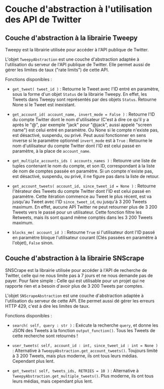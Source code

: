 # Couche d'abstraction à l'utilisation des API de Twitter

## Couche d'abstraction à la librairie Tweepy

Tweepy est la librairie utilisée pour accéder à l'API publique de Twitter.

L'objet `TweepyAbstraction` est une couche d'abstraction adaptée à l'utilisation du serveur de l'API publique de Twitter. Elle permet aussi de gérer les limites de taux ("rate limits") de cette API.

Fonctions disponibles :

* `get_tweet( tweet_id )` :
  Retourne le Tweet avec l'ID entré en paramètre, sous la forme d'un objet `Status` de la librairie Tweepy. En effet, les Tweets dans Tweepy sont représentés par des objets `Status`. Retourne None si le Tweet est inexistant.

* `get_account_id( account_name, invert_mode = False )` :
  Retourne l'ID du compte Twitter dont le nom d'utilisateur (C'est à dire ce qu'il y a après le "@", par exemple "jack" pour "@jack", aussi appelé "screen name") est celui entré en paramètre. Ou None si le compte n'existe pas, est désactivé, suspendu, ou privé.
  Peut aussi fonctionner en sens inverse si le paramètre optionnel `invert_mode` est à `True` : Retourne le nom d'utilisateur du compte Twitter dont l'ID est celui passé en paramètre, à la place de `account_name`.

* `get_multiple_accounts_ids ( accounts_names )` :
  Retounre une liste de tuples contenant le nom du compte, et son ID, correspondant à la liste de nom de comptes passée en paramètre. Si un compte n'existe pas, est désactivé, suspendu, ou privé, il ne figure pas dans la liste de retour.

* `get_account_tweets( account_id, since_tweet_id = None )` :
  Retourne l'itérateur des Tweets du compte Twitter dont l'ID est celui passé en paramètre. Cette itération commence au Tweet le plus récent, est va jusqu'au Tweet avec l'ID `since_tweet_id`, ou jusqu'à 3 200 Tweets maximum.
  En effet, aucune API Twitter ne peut retourner plus de 3 200 Tweets vers le passé pour un utilisateur.
  Cette fonction filtre les Retweets, mais ils sont quand même comptés dans les 3 200 Tweets maximum.

* `blocks_me( account_id )` :
  Retourne `True` si l'utilisateur dont l'ID passé en paramètre bloque l'utilisateur courant (Clés passées en paramètre à l'objet), `False` sinon.


## Couche d'abstraction à la librairie SNScrape

SNSCrape est la librairie utilisée pour accéder à l'API de recherche de Twitter, celle qui ne nous limite pas à 7 jours et ne nous demande pas de payer. Pour faire simple : Celle qui est utilisable pour un projet qui ne rapporte rien et a besoin d'avoir plus de 3 200 Tweets par comptes.

L'objet `SNScrapeAbstraction` est une couche d'abstraction adaptée à l'utilisation du serveur de cette API. Elle permet aussi dé gérer les erreurs HTTP 429, c'est à dire les limites de taux.

Fonctions disponibles :

* `search( self, query : str )` :
  Exécute la recherche `query`, et donne les JSON des Tweets à la fonction `output_function()`. Tous les Tweets de cette recherche sont retournés !

* `user_tweets( self, account_id : int, since_tweet_id : int = None )` :
  Alternative à `TweepyAbstraction.get_account_tweets()`. Toujours limité à 3 200 Tweets, mais plus moderne, ils ont tous leurs médias. Cependant plus lent.

* `get_tweets( self, tweets_ids, RETRIES = 10 )` :
  Alternative à `TweepyAbstraction.get_multiple_tweets()`. Plus moderne, ils ont tous leurs médias, mais cependant plus lent.
